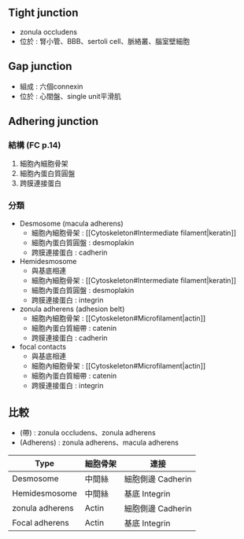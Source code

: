 ## Tight junction
- zonula occludens
- 位於 : 腎小管、BBB、sertoli cell、脈絡叢、腦室壁細胞
## Gap junction
- 組成 : 六個connexin
- 位於 : 心間盤、single unit平滑肌
## Adhering junction
### 結構 (FC p.14)
1. 細胞內細胞骨架
2. 細胞內蛋白質圓盤
3. 跨膜連接蛋白
### 分類
- Desmosome (macula adherens)
	- 細胞內細胞骨架 : [[Cytoskeleton#Intermediate filament|keratin]]
	- 細胞內蛋白質圓盤 : desmoplakin
	- 跨膜連接蛋白 : cadherin
- Hemidesmosome
	- 與基底相連
	- 細胞內細胞骨架 : [[Cytoskeleton#Intermediate filament|keratin]]
	- 細胞內蛋白質圓盤 : desmoplakin
	- 跨膜連接蛋白 : integrin
- zonula adherens (adhesion belt)
	-  細胞內細胞骨架 : [[Cytoskeleton#Microfilament|actin]]
	- 細胞內蛋白質細帶 : catenin
	- 跨膜連接蛋白 : cadherin
- focal contacts
	- 與基底相連
	- 細胞內細胞骨架 : [[Cytoskeleton#Microfilament|actin]]
	- 細胞內蛋白質細帶 : catenin
	- 跨膜連接蛋白 : integrin
## 比較
- (帶) : zonula occludens、zonula adherens
- (Adherens) : zonula adherens、macula adherens

| Type            | 細胞骨架 | 連接              |
|-----------------|----------|-------------------|
| Desmosome       | 中間絲   | 細胞側邊 Cadherin |
| Hemidesmosome   | 中間絲   | 基底 Integrin     |
| zonula adherens | Actin    | 細胞側邊 Cadherin |
| Focal adherens  | Actin    | 基底 Integrin     |
